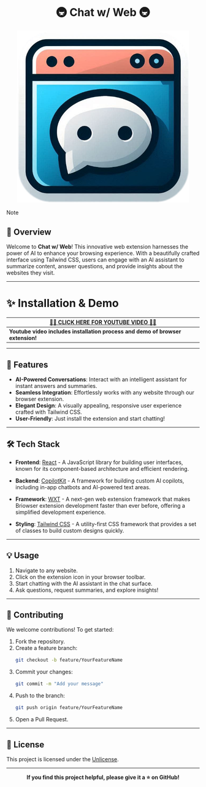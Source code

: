 <h1 align="center">🚇 Chat w/ Web 🚇</h1>

<p align="center">
    <img alt="hero" width="450" src="/public/icon/Logo.png" />
</p>

> [!NOTE]
>
> ## 📜 Overview
>
> Welcome to **Chat w/ Web**! This innovative web extension harnesses the power of AI to enhance your browsing experience. With a beautifully crafted interface using Tailwind CSS, users can engage with an AI assistant to summarize content, answer questions, and provide insights about the websites they visit.

---

# ✨ Installation & Demo

<p align="center">
    

| [**🏮🏮 CLICK HERE FOR YOUTUBE VIDEO 🏮🏮**](https://youtube.com)              |
| ----------------------------------------- |
| **Youtube video includes installation process and demo of browser extension!** |

</p>


---


## 🌯 Features

- **AI-Powered Conversations**: Interact with an intelligent assistant for instant answers and summaries.
- **Seamless Integration**: Effortlessly works with any website through our browser extension.
- **Elegant Design**: A visually appealing, responsive user experience crafted with Tailwind CSS.
- **User-Friendly**: Just install the extension and start chatting!

---

## 🛠️ Tech Stack

- **Frontend**: [React](https://reactjs.org/) - A JavaScript library for building user interfaces, known for its component-based architecture and efficient rendering.
  
- **Backend**: [CopilotKit](https://www.copilotkit.ai/) - A framework for building custom AI copilots, including in-app chatbots and AI-powered text areas.
  
- **Framework**: [WXT](https://wxt.dev/) - A next-gen web extension framework that makes Briowser extension development faster than ever before, offering a simplified development experience.
  
- **Styling**: [Tailwind CSS](https://tailwindcss.com/) - A utility-first CSS framework that provides a set of classes to build custom designs quickly.

---

## 💡 Usage

1. Navigate to any website.
2. Click on the extension icon in your browser toolbar.
3. Start chatting with the AI assistant in the chat surface.
4. Ask questions, request summaries, and explore insights!

---

## 🤝 Contributing

We welcome contributions! To get started:

1. Fork the repository.
2. Create a feature branch:
   ```bash
   git checkout -b feature/YourFeatureName
   ```
3. Commit your changes:
   ```bash
   git commit -m "Add your message"
   ```
4. Push to the branch:
   ```bash
   git push origin feature/YourFeatureName
   ```
5. Open a Pull Request.

---

## 📄 License

This project is licensed under the [Unlicense](LICENSE).

---

<p align="center">
    <strong>If you find this project helpful, please give it a ⭐ on GitHub!</strong>
</p>
